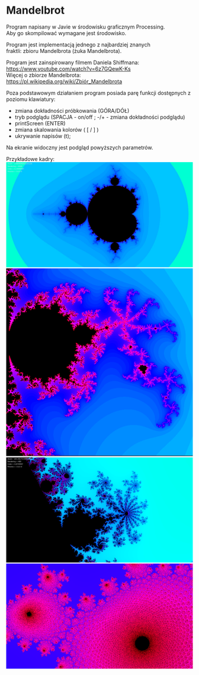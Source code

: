 # Mandelbrot
Program napisany w Javie w środowisku graficznym Processing.  
Aby go skompilować wymagane jest środowisko.  
  
Program jest implementacją jednego z najbardziej znanych  
fraktli: zbioru Mandelbrota (żuka Mandelbrota).  
  
Program jest zainspirowany filmem Daniela Shiffmana:  
https://www.youtube.com/watch?v=6z7GQewK-Ks  
Więcej o zbiorze Mandelbrota:  
https://pl.wikipedia.org/wiki/Zbiór_Mandelbrota  
  
Poza podstawowym działaniem program posiada parę funkcji dostępnych z poziomu klawiatury:  
- zmiana dokładności próbkowania (GÓRA/DÓŁ)  
- tryb podglądu (SPACJA - on/off ; -/+ - zmiana dokładności podglądu)  
- printScreen (ENTER)  
- zmiana skalowania kolorów ( [ / ] )  
- ukrywanie napisów (t);
  
Na ekranie widoczny jest podgląd powyższych parametrów.  

Przykładowe kadry:
![](Pic_01.jpg)  
![](Pic_02.PNG)  
![](Pic_03.png)  
![](Pic_04.PNG)  
